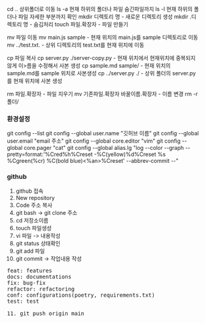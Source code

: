 cd ..  상위폴더로 이동
ls -a 현재 하위의 폴더나 파일 숨긴파일까지
ls -l 현재 하위의 폴더나 파일 자세한 부분까지 확인
mkdir 디렉토리 명 - 새로운 디렉토리 생성
mkdir .디렉토리 명 - 숨김처리
touch 파일.확장자 - 파일 만들기

mv 파일 이동
mv main.js sample - 현재 위치의 main.js를 sample 디렉토리로 이동
mv ../test.txt. - 상위 디렉토리의 test.txt를 현재 위치에 이동

cp 파일 복사
cp server.py ./server-copy.py  - 현재 위치에서 현재위치에 중복되지 않게 이>름을 수정해서 사본 생성
cp sample.md sample/  - 현재 위치의 sample.md를 sample 위치로 사본생성
cp ../server.py ./  - 상위 폴더의 server.py를 현재 위치에 사본 생성

rm 파일.확장자 - 파일 지우기
mv 기존파일.확장자 바꿀이름.확장자 - 이름 변경
rm -r 폴더/


### 환경설정

git config --list
git config --global user.name "깃허브 이름"
git config --global user.email "email 주소"
git config --global core.editor "vim"
git config --global core.pager "cat"
git config --global alias.lg "log --color --graph --pretty=format:'%Cred%h%Creset -%C(yellow)%d%Creset %s %Cgreen(%cr) %C(bold blue)<%an>%Creset' --abbrev-commit --"

### github
1. github 접속
2. New repository
3. Code 주소 복사
4. git bash -> git clone 주소
5. cd 저장소이름
6. touch 파일생성
7. vi 파일 -> 내용작성
8. git status 상태확인
9. git add 파일
10. git commit -> 작업내용 작성
<pre - fix>
feat: features
docs: documentations
fix: bug-fix
refactor: refactoring
conf: configurations(poetry, requirements.txt)
test: test

11. git push origin main
